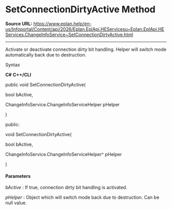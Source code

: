 # SetConnectionDirtyActive Method

**Source URL:** https://www.eplan.help/en-us/Infoportal/Content/api/2026/Eplan.EplApi.HEServicesu~Eplan.EplApi.HEServices.ChangeInfoService~SetConnectionDirtyActive.html

---

Activate or deactivate connection dirty bit handling. Helper will switch mode automatically back due to destruction.

Syntax

**C#**
**C++/CLI**


public void SetConnectionDirtyActive( 

   bool bActive,

   ChangeInfoService.ChangeInfoServiceHelper pHelper

)

public:

void SetConnectionDirtyActive( 

   bool bActive,

   ChangeInfoService.ChangeInfoServiceHelper^ pHelper

)


#### Parameters

*bActive*
:   If true, connection dirty bit handling is activated.

*pHelper*
:   Object which will switch mode back due to destruction. Can be null value.
